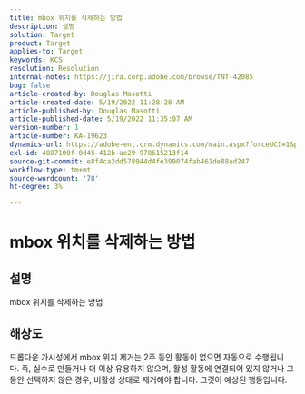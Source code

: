 ```yaml
---
title: mbox 위치를 삭제하는 방법
description: 설명
solution: Target
product: Target
applies-to: Target
keywords: KCS
resolution: Resolution
internal-notes: https://jira.corp.adobe.com/browse/TNT-42085
bug: false
article-created-by: Douglas Masotti
article-created-date: 5/19/2022 11:28:20 AM
article-published-by: Douglas Masotti
article-published-date: 5/19/2022 11:35:07 AM
version-number: 1
article-number: KA-19623
dynamics-url: https://adobe-ent.crm.dynamics.com/main.aspx?forceUCI=1&pagetype=entityrecord&etn=knowledgearticle&id=09bdf6c7-66d7-ec11-a7b5-000d3a3add22
exl-id: 4887100f-0d45-412b-ae29-978615213f14
source-git-commit: e8f4ca2dd578944d4fe399074fab461de88ad247
workflow-type: tm+mt
source-wordcount: '78'
ht-degree: 3%

---
```


# mbox 위치를 삭제하는 방법

## 설명

mbox 위치를 삭제하는 방법

## 해상도


드롭다운 가시성에서 mbox 위치 제거는 2주 동안 활동이 없으면 자동으로 수행됩니다. 즉, 실수로 만들거나 더 이상 유용하지 않으며, 활성 활동에 연결되어 있지 않거나 그 동안 선택하지 않은 경우, 비활성 상태로 제거해야 합니다. 그것이 예상된 행동입니다.
